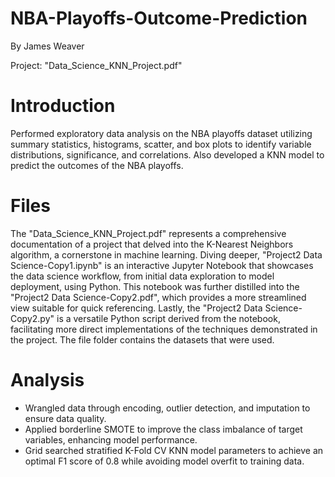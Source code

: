 # NBA-Playoffs-Outcome-Prediction
By James Weaver

Project: "Data_Science_KNN_Project.pdf"

# Introduction
Performed exploratory data analysis on the NBA playoffs dataset utilizing summary statistics, histograms, scatter,
and box plots to identify variable distributions, significance, and correlations. Also developed a KNN model to predict the outcomes of the NBA playoffs.

# Files
The "Data_Science_KNN_Project.pdf" represents a comprehensive documentation of a project that delved into the K-Nearest Neighbors algorithm, a cornerstone in machine learning. Diving deeper, "Project2 Data Science-Copy1.ipynb" is an interactive Jupyter Notebook that showcases the data science workflow, from initial data exploration to model deployment, using Python. This notebook was further distilled into the "Project2 Data Science-Copy2.pdf", which provides a more streamlined view suitable for quick referencing. Lastly, the "Project2 Data Science-Copy2.py" is a versatile Python script derived from the notebook, facilitating more direct implementations of the techniques demonstrated in the project. The file folder contains the datasets that were used.

# Analysis
- Wrangled data through encoding, outlier detection, and imputation to ensure data quality.
- Applied borderline SMOTE to improve the class imbalance of target variables, enhancing model performance.
- Grid searched stratified K-Fold CV KNN model parameters to achieve an optimal F1 score of 0.8 while avoiding
model overfit to training data.
